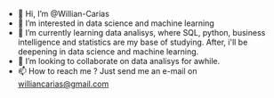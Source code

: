 - 👋 Hi, I’m @Willian-Carias
- 👀 I’m interested in data science and machine learning
- 🌱 I’m currently learning data analisys, where SQL, python, business intelligence and statistics are my base of studying. After, i'll be deepening in data science and machine learning.
- 💞️ I’m looking to collaborate on data analisys for awhile.
- 📫 How to reach me ? Just send me an e-mail on williancarias@gmail.com

<!---
Willian-Carias/Willian-Carias is a ✨ special ✨ repository because its `README.md` (this file) appears on your GitHub profile.
You can click the Preview link to take a look at your changes.
--->
